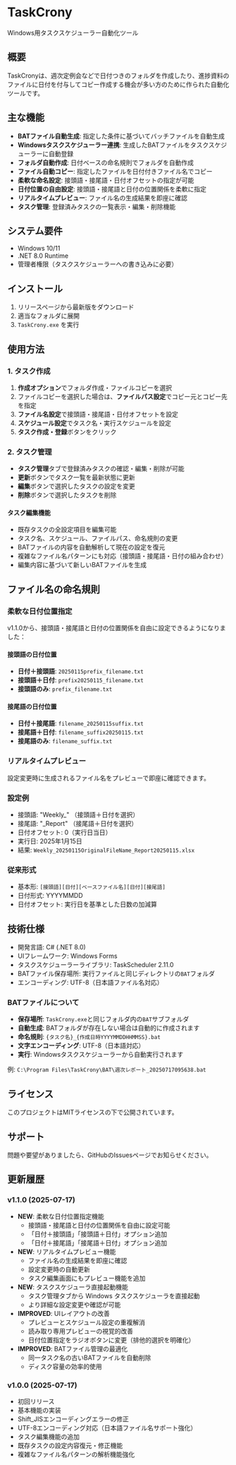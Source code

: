# TaskCrony

Windows用タスクスケジューラー自動化ツール

## 概要

TaskCronyは、週次定例会などで日付つきのフォルダを作成したり、進捗資料のファイルに日付を付与してコピー作成する機会が多い方のために作られた自動化ツールです。

## 主な機能

- **BATファイル自動生成**: 指定した条件に基づいてバッチファイルを自動生成
- **Windowsタスクスケジューラー連携**: 生成したBATファイルをタスクスケジューラーに自動登録
- **フォルダ自動作成**: 日付ベースの命名規則でフォルダを自動作成
- **ファイル自動コピー**: 指定したファイルを日付付きファイル名でコピー
- **柔軟な命名設定**: 接頭語・接尾語・日付オフセットの指定が可能
- **日付位置の自由設定**: 接頭語・接尾語と日付の位置関係を柔軟に指定
- **リアルタイムプレビュー**: ファイル名の生成結果を即座に確認
- **タスク管理**: 登録済みタスクの一覧表示・編集・削除機能

## システム要件

- Windows 10/11
- .NET 8.0 Runtime
- 管理者権限（タスクスケジューラーへの書き込みに必要）

## インストール

1. リリースページから最新版をダウンロード
2. 適当なフォルダに展開
3. `TaskCrony.exe` を実行

## 使用方法

### 1. タスク作成

1. **作成オプション**でフォルダ作成・ファイルコピーを選択
2. ファイルコピーを選択した場合は、**ファイルパス設定**でコピー元とコピー先を指定
3. **ファイル名設定**で接頭語・接尾語・日付オフセットを設定
4. **スケジュール設定**でタスク名・実行スケジュールを設定
5. **タスク作成・登録**ボタンをクリック

### 2. タスク管理

- **タスク管理**タブで登録済みタスクの確認・編集・削除が可能
- **更新**ボタンでタスク一覧を最新状態に更新
- **編集**ボタンで選択したタスクの設定を変更
- **削除**ボタンで選択したタスクを削除

#### タスク編集機能
- 既存タスクの全設定項目を編集可能
- タスク名、スケジュール、ファイルパス、命名規則の変更
- BATファイルの内容を自動解析して現在の設定を復元
- 複雑なファイル名パターンにも対応（接頭語・接尾語・日付の組み合わせ）
- 編集内容に基づいて新しいBATファイルを生成

## ファイル名の命名規則

### 柔軟な日付位置指定

v1.1.0から、接頭語・接尾語と日付の位置関係を自由に設定できるようになりました：

#### 接頭語の日付位置
- **日付＋接頭語**: `20250115prefix_filename.txt`
- **接頭語＋日付**: `prefix20250115_filename.txt`
- **接頭語のみ**: `prefix_filename.txt`

#### 接尾語の日付位置
- **日付＋接尾語**: `filename_20250115suffix.txt`
- **接尾語＋日付**: `filename_suffix20250115.txt`
- **接尾語のみ**: `filename_suffix.txt`

### リアルタイムプレビュー

設定変更時に生成されるファイル名をプレビューで即座に確認できます。

### 設定例
- 接頭語: "Weekly_" （接頭語＋日付を選択）
- 接尾語: "_Report" （接尾語＋日付を選択）
- 日付オフセット: 0（実行日当日）
- 実行日: 2025年1月15日
- 結果: `Weekly_20250115OriginalFileName_Report20250115.xlsx`

### 従来形式
- 基本形: `[接頭語][日付][ベースファイル名][日付][接尾語]`
- 日付形式: YYYYMMDD
- 日付オフセット: 実行日を基準とした日数の加減算

## 技術仕様

- 開発言語: C# (.NET 8.0)
- UIフレームワーク: Windows Forms
- タスクスケジューラーライブラリ: TaskScheduler 2.11.0
- BATファイル保存場所: 実行ファイルと同じディレクトリの`BAT`フォルダ
- エンコーディング: UTF-8（日本語ファイル名対応）

### BATファイルについて

- **保存場所**: `TaskCrony.exe`と同じフォルダ内の`BAT`サブフォルダ
- **自動生成**: BATフォルダが存在しない場合は自動的に作成されます
- **命名規則**: `{タスク名}_{作成日時YYYYMMDDHHMMSS}.bat`
- **文字エンコーディング**: UTF-8（日本語対応）
- **実行**: Windowsタスクスケジューラーから自動実行されます

例: `C:\Program Files\TaskCrony\BAT\週次レポート_20250717095638.bat`

## ライセンス

このプロジェクトはMITライセンスの下で公開されています。

## サポート

問題や要望がありましたら、GitHubのIssuesページでお知らせください。

## 更新履歴

### v1.1.0 (2025-07-17)
- **NEW**: 柔軟な日付位置指定機能
  - 接頭語・接尾語と日付の位置関係を自由に設定可能
  - 「日付＋接頭語」「接頭語＋日付」オプション追加
  - 「日付＋接尾語」「接尾語＋日付」オプション追加
- **NEW**: リアルタイムプレビュー機能
  - ファイル名の生成結果を即座に確認
  - 設定変更時の自動更新
  - タスク編集画面にもプレビュー機能を追加
- **NEW**: タスクスケジューラ直接起動機能
  - タスク管理タブから Windows タスクスケジューラを直接起動
  - より詳細な設定変更や確認が可能
- **IMPROVED**: UIレイアウトの改善
  - プレビューとスケジュール設定の重複解消
  - 読み取り専用プレビューの視覚的改善
  - 日付位置指定をラジオボタンに変更（排他的選択を明確化）
- **IMPROVED**: BATファイル管理の最適化
  - 同一タスク名の古いBATファイルを自動削除
  - ディスク容量の効率的使用

### v1.0.0 (2025-07-17)
- 初回リリース
- 基本機能の実装
- Shift_JISエンコーディングエラーの修正
- UTF-8エンコーディング対応（日本語ファイル名サポート強化）
- タスク編集機能の追加
- 既存タスクの設定内容復元・修正機能
- 複雑なファイル名パターンの解析機能強化
